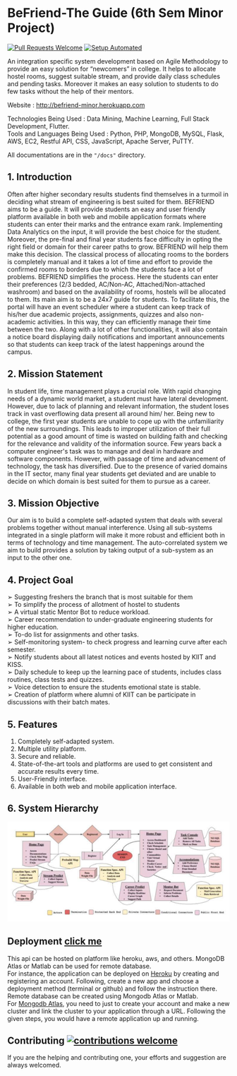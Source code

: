 # BeFriend-The Guide (6th Sem Minor Project)

[![Pull Requests Welcome](https://img.shields.io/badge/PRs-welcome-brightgreen.svg?style=flat)](http://makeapullrequest.com)
[![Setup Automated](https://img.shields.io/badge/setup-automated-blue?logo=gitpod)](https://gitpod.io/from-referrer/)

An integration specific system development based on Agile Methodology to provide an easy solution for “newcomers” in college. It helps to allocate hostel rooms, suggest suitable stream, and provide daily class schedules and pending tasks. Moreover it makes an easy solution to students to do few tasks without the help of their mentors.
 
 Website : http://befriend-minor.herokuapp.com 

Technologies Being Used : Data Mining, Machine Learning, Full Stack Development, Flutter. <br>
Tools and Languages Being Used : Python, PHP, MongoDB, MySQL, Flask, AWS, EC2, Restful API, CSS, JavaScript, Apache Server, PuTTY.

All documentations are in the ``` "/docs" ``` directory.

## 1. Introduction
Often after higher secondary results students find themselves in a turmoil in deciding what stream of engineering is best suited for them. BEFRIEND aims to be a guide. It will provide students an easy and user friendly platform available in both web and mobile application formats where students can enter their marks and the entrance exam rank. Implementing Data Analytics on the 
input, it will provide the best choice for the student. Moreover, the pre-final and final year students face difficulty in opting the right field or domain for their career paths to grow. BEFRIEND will help them make this decision. The classical process of allocating rooms to the borders is completely manual and it takes a lot of time and effort to provide the confirmed rooms to borders due to which the students face a lot of problems. BEFRIEND simplifies the process. Here the students can enter their preferences (2/3 bedded, AC/Non-AC, Attached/Non-attached washroom) and based on the availability of rooms, hostels will be allocated to them. Its main aim is to be a 24x7 guide for students. To facilitate this, the portal will have an event scheduler where a student can keep track of his/her due academic projects, assignments, quizzes and also non-academic activities. In this way, they can efficiently manage their time between the two. Along with a lot of other functionalities, it will also contain a notice board displaying daily notifications and important announcements so that students can keep track of the latest happenings around the campus.
## 2. Mission Statement
In student life, time management plays a crucial role. With rapid changing needs of a dynamic world market, a student must have lateral development. However, due to lack of planning and relevant information, the student loses track in vast overflowing data present all around him/ her. Being new to college, the first year students are unable to cope up with the unfamiliarity of the new surroundings. This leads to improper utilization of their full potential as a good amount of time is wasted on building faith and checking for the relevance and validity of the information source. Few years back a computer engineer's task was to manage and deal in hardware and software components. However, with passage of time and advancement of technology, the task has diversified. Due to the presence of varied domains in the IT sector, many final year students get deviated and are unable to decide on which domain is best suited for them to pursue as a career.
## 3. Mission Objective
Our aim is to build a complete self-adapted system that deals with several problems together without manual interference. Using all sub-systems integrated in a single platform will make it more robust and efficient both in terms of technology and time management. The auto-correlated system we aim to build provides a solution by taking output of a sub-system as an input to the other one.
## 4. Project Goal
➢ Suggesting freshers the branch that is most suitable for them <br>
➢ To simplify the process of allotment of hostel to students <br>
➢ A virtual static Mentor Bot to reduce workload. <br>
➢ Career recommendation to under-graduate engineering students for higher education. <br>
➢ To-do list for assignments and other tasks. <br>
➢ Self-monitoring system- to check progress and learning curve after each semester. <br>
➢ Notify students about all latest notices and events hosted by KIIT and KISS. <br>
➢ Daily schedule to keep up the learning pace of students, includes class routines, class tests and quizzes. <br>
➢ Voice detection to ensure the students emotional state is stable. <br>
➢ Creation of platform where alumni of KIIT can be participate in discussions with their batch mates. <br>
## 5. Features
1. Completely self-adapted system.
2. Multiple utility platform.
3. Secure and reliable.
4. State-of-the-art tools and platforms are used to get consistent and accurate results every time.
5. User-Friendly interface.
6. Available in both web and mobile application interface.
## 6. System Hierarchy
![](/UI-UX/Asset/Image/syshie.JPG)

## Deployment [click me](http://befriend-minor.herokuapp.com)

This api can be hosted on platform like heroku, aws, and others. MongoDB Atlas or Matlab can be used for remote database.<br /> For instance, the application can be deployed on [Heroku](https://signup.heroku.com/login) by creating and registering an account. Following, create a new app and choose a deployment method (terminal or github) and follow the instruction there. Remote database
can be created using Mongodb Atlas or Matlab.<br /> For [Mongodb Atlas](https://cloud.mongodb.com/user_ga=2.185306281.1809166196.1559570784-2125252051.1557828824#/atlas/register/accountProfile), you need to just to create your account and make a new cluster and link the cluster to your application through a URL. Following the given steps, you would have a remote application up and running.

## Contributing [![contributions welcome](https://img.shields.io/badge/contributions-welcome-brightgreen.svg?style=flat)](https://github.com/dwyl/esta/issues)

If you are the helping and contributing one, your efforts and suggestion are always welcomed.
